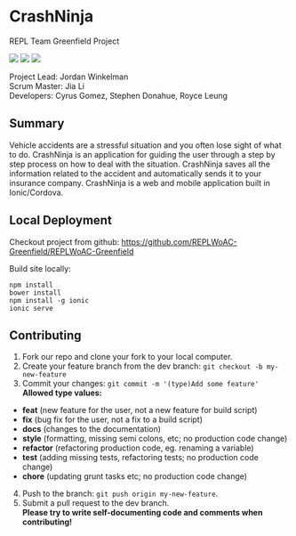 # CrashNinja

REPL Team Greenfield Project

![](https://s3-us-west-2.amazonaws.com/challengrimages/placeholder/architecture.jpg)
![](https://s3-us-west-2.amazonaws.com/challengrimages/placeholder/crashninjaMobileSM.jpg)
![](https://s3-us-west-2.amazonaws.com/challengrimages/placeholder/ionic.jpg)

Project Lead: Jordan Winkelman  
Scrum Master: Jia Li  
Developers: Cyrus Gomez, Stephen Donahue, Royce Leung  

## Summary

Vehicle accidents are a stressful situation and you often lose sight of what to do. CrashNinja is an application for guiding the user through a step by step process on how to deal with the situation. CrashNinja saves all the information related to the accident and automatically sends it to your insurance company. CrashNinja is a web and mobile application built in Ionic/Cordova. 


## Local Deployment
Checkout project from github: https://github.com/REPLWoAC-Greenfield/REPLWoAC-Greenfield

Build site locally:

```
npm install
bower install
npm install -g ionic
ionic serve
```

## Contributing

1. Fork our repo and clone your fork to your local computer.
2. Create your feature branch from the dev branch: `git checkout -b my-new-feature`
3. Commit your changes: `git commit -m '(type)Add some feature'`  
  __Allowed type values:__
  - **feat** (new feature for the user, not a new feature for build script)
  - **fix** (bug fix for the user, not a fix to a build script)
  - **docs** (changes to the documentation)
  - **style** (formatting, missing semi colons, etc; no production code change)
  - **refactor** (refactoring production code, eg. renaming a variable)
  - **test** (adding missing tests, refactoring tests; no production code change)
  - **chore** (updating grunt tasks etc; no production code change)
4. Push to the branch: `git push origin my-new-feature`.  
5. Submit a pull request to the dev branch.  
__Please try to write self-documenting code and comments when contributing!__
